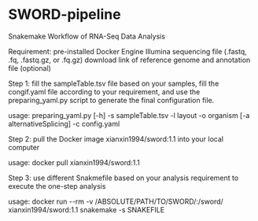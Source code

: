 # SWORD-pipeline
Snakemake Workflow of RNA-Seq Data Analysis

Requirement:
pre-installed Docker Engine
Illumina sequencing file (.fastq, .fq, .fastq.gz, or .fq.gz)
download link of reference genome and annotation file (optional)

Step 1:
fill the sampleTable.tsv file based on your samples, fill the congif.yaml file according to your requirement, and use the preparing_yaml.py script to generate the final configuration file.

usage: preparing_yaml.py [-h] -s sampleTable.tsv -l layout -o organism
                         [-a alternativeSplicing] -c config.yaml
  
Step 2:
pull the Docker image xianxin1994/sword:1.1 into your local computer
  
usage: docker pull xianxin1994/sword:1.1
  
Step 3:
use different Snakmefile based on your analysis requirement to execute the one-step analysis
  
usage: docker run --rm -v /ABSOLUTE/PATH/TO/SWORD/:/sword/ xianxin1994/sword:1.1 snakemake -s SNAKEFILE 
  
